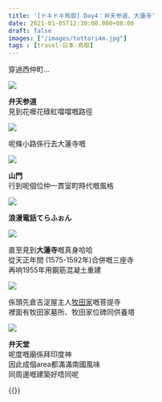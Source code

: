 ```yaml
---
title: '[ドキドキ鳥取] Day4：弁天参道、大蓮寺'
date: 2021-01-05T12:30:00.000+08:00
draft: false
images: ["/images/tottori4m.jpg"]
tags : [travel-日本-鳥取]
---
```


穿過西仲町...  

![](/images/tottori4m1.jpg)

**弁天参道**  
見到花喱花碌紅噹噹嘅路徑  

![](/images/tottori4m2.jpg)

呢條小路係行去大蓮寺嘅  

![](/images/tottori4m3.jpg)

**山門**  
行到呢個位仲一貫室町時代嘅風格  

![](/images/tottori4m4.jpg)

**浪漫電話てらふぉん**

![](/images/tottori4m.jpg)

直至見到**大蓮寺**嘅真身哈哈  
從天正年間 (1575-1592年)合併嘅三座寺  
再响1955年用鋼筋混凝土重建  

![](/images/tottori4m5.jpg)

係頭先倉吉淀屋主人[牧田家](https://hidie.net/tottori4k/)嘅菩提寺  
裡面有牧田家墓所、牧田家位碑同供養塔  

![](/images/tottori4m6.jpg)

**弁天堂**    
呢度嘅廟係拜印度神    
因此成個area都滿滿南國風味  
同周邊嘅建築好唔同呢  
  
  
{{<tottori>}}  
